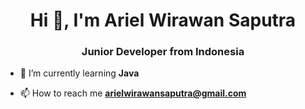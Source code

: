 <h1 align="center">Hi 👋, I'm Ariel Wirawan Saputra</h1>
<h3 align="center">Junior Developer from Indonesia</h3>


- 🌱 I’m currently learning **Java**

- 📫 How to reach me **arielwirawansaputra@gmail.com**
 
 

